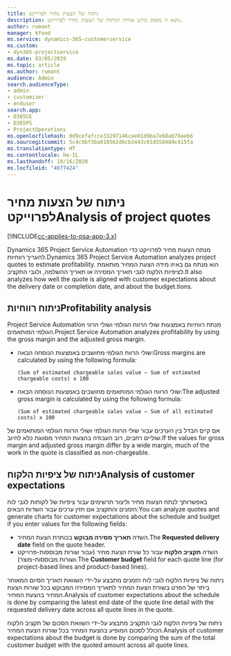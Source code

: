 ```yaml
---
title: ניתוח של הצעות מחיר לפרוייקט
description: נושא זו מספק מידע אודות הניתוח של הצעות מחיר לפרוייקט.
author: rumant
manager: kfend
ms.service: dynamics-365-customerservice
ms.custom:
- dyn365-projectservice
ms.date: 03/05/2019
ms.topic: article
ms.author: rumant
audience: Admin
search.audienceType:
- admin
- customizer
- enduser
search.app:
- D365CE
- D365PS
- ProjectOperations
ms.openlocfilehash: 0d9cefafcce33297146cae81d9ba7e68ab79aeb6
ms.sourcegitcommit: 5c4c9bf3ba018562d6cb3443c01d550489c415fa
ms.translationtype: HT
ms.contentlocale: he-IL
ms.lasthandoff: 10/16/2020
ms.locfileid: "4077424"
---
```

# <a name="analysis-of-project-quotes"></a><span data-ttu-id="83919-103">ניתוח של הצעות מחיר לפרוייקט</span><span class="sxs-lookup"><span data-stu-id="83919-103">Analysis of project quotes</span></span>

[!INCLUDE[cc-applies-to-psa-app-3.x](../includes/cc-applies-to-psa-app-3x.md)]

<span data-ttu-id="83919-104">Dynamics 365 Project Service Automation מנתח הצעות מחיר לפרוייקט כדי להעריך רווחיות.</span><span class="sxs-lookup"><span data-stu-id="83919-104">Dynamics 365 Project Service Automation analyzes project quotes to estimate profitability.</span></span> <span data-ttu-id="83919-105">הוא מנתח גם באיזו מידה הצעת המחיר מותאמת לציפיות הלקוח לגבי תאריך המסירה או תאריך ההשלמה, ולגבי התקציב.</span><span class="sxs-lookup"><span data-stu-id="83919-105">It also analyzes how well the quote is aligned with customer expectations about the delivery date or completion date, and about the budget.tions.</span></span>

## <a name="profitability-analysis"></a><span data-ttu-id="83919-106">ניתוח רווחיות</span><span class="sxs-lookup"><span data-stu-id="83919-106">Profitability analysis</span></span>

<span data-ttu-id="83919-107">Project Service Automation מנתח רווחיות באמצעות שולי הרווח הגולמי ושולי הרווי הגולמי המותאמים.</span><span class="sxs-lookup"><span data-stu-id="83919-107">Project Service Automation analyzes profitability by using the gross margin and the adjusted gross margin.</span></span>

- <span data-ttu-id="83919-108">שולי הרווח הגולמי מחושבים באמצעות הנוסחה הבאה:</span><span class="sxs-lookup"><span data-stu-id="83919-108">Gross margins are calculated by using the following formula:</span></span>

  `
    (Sum of estimated chargeable sales value – Sum of estimated chargeable costs) x 100
  `
- <span data-ttu-id="83919-109">שולי הרווח הגולמי המותאמים מחושבים באמצעות הנוסחה הבאה:</span><span class="sxs-lookup"><span data-stu-id="83919-109">The adjusted gross margin is calculated by using the following formula:</span></span>

  `
    (Sum of estimated chargeable sales value – Sum of all estimated costs) x 100
  `

<span data-ttu-id="83919-110">אם קיים הבדל בין הערכים עבור שולי הרווח הגולמי ושולי הרווח הגולמי המותאמים של שוליים רחבים, רוב העבודה בהצעת המחיר מסווגת כלא לחיוב.</span><span class="sxs-lookup"><span data-stu-id="83919-110">If the values for gross margin and adjusted gross margin differ by a wide margin, much of the work in the quote is classified as non-chargeable.</span></span>

## <a name="analysis-of-customer-expectations"></a><span data-ttu-id="83919-111">ניתוח של ציפיות הלקוח</span><span class="sxs-lookup"><span data-stu-id="83919-111">Analysis of customer expectations</span></span>

<span data-ttu-id="83919-112">באפשרותך לנתח הצעות מחיר וליצור תרשימים עבור ציפיות של לקוחות לגבי לוח הזמנים והתקציב אם תזין ערכים עבור השדות הבאים:</span><span class="sxs-lookup"><span data-stu-id="83919-112">You can analyze quotes and generate charts for customer expectations about the schedule and budget if you enter values for the following fields:</span></span>

- <span data-ttu-id="83919-113">השדה **תאריך מסירה מבוקש** בכותרת הצעת המחיר.</span><span class="sxs-lookup"><span data-stu-id="83919-113">The **Requested delivery date** field on the quote header.</span></span>
- <span data-ttu-id="83919-114">השדה **תקציב הלקוח** עבור כל שורת הצעת מחיר (עבור שורות מבוססות-פרוייקט ושורות מבוססות-מוצר).</span><span class="sxs-lookup"><span data-stu-id="83919-114">The **Customer budget** field for each quote line (for project-based lines and product-based lines).</span></span>

<span data-ttu-id="83919-115">ניתוח של ציפיות הלקוח לגבי לוח הזמנים מתבצע על-ידי השוואת תאריך הסיום המאוחר ביתר של הפרט בשורת הצעת המחיר לתאריך המסירה המבוקש בכל שורות הצעת המחיר בהצעת המחיר.</span><span class="sxs-lookup"><span data-stu-id="83919-115">Analysis of customer expectations about the schedule is done by comparing the latest end date of the quote line detail with the requested delivery date across all quote lines in the quote.</span></span>

<span data-ttu-id="83919-116">ניתוח של ציפיות הלקוח לגבי התקציב מתבצע על-ידי השוואת הסכום של תקציב הלקוח הכולל לסכום המופיע בהצעת המחיר בכל שורות הצעת המחיר.</span><span class="sxs-lookup"><span data-stu-id="83919-116">Analysis of customer expectations about the budget is done by comparing the sum of the total customer budget with the quoted amount across all quote lines.</span></span>
